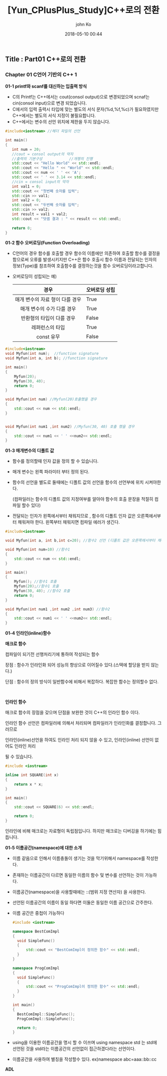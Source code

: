 ﻿---
title: "[Yun_CPlusPlus_Study]C++로의 전환"
layout: post
date: 2018-05-10 00:44
image: /assets/images/markdown.jpg
headerImage: false
tag:
- CPlusPlus
star: true
category: blog
author: john Ko
description: Fundamental Programming
---
## Title : Part01 C++로의 전환

### Chapter 01 C언어 기반의 C++ 1 

**01-1 printf와 scanf를 대신하는 입출력 방식**

* C의 Printf는 C++에서는 cout(consol output)으로 변경되었으며 scnaf는 cin(consol input)으로 변경 되었습니다.
* C에서의 입력 출력시 타입에 맞는 별도의 서식 문자(%d,%f,%c)가 필요하였지만 C++에서는 별도의 서식 지정이 불필요합니다. 
* C++에서는 변수의 선언 위치에 제한을 두지 않습니다.

 ```c++
#include<iostream> //헤더 파일의 선언

int main()
{
	int num = 20;
	//cout = consol output의 약자
	//출력의 기본구성            //개행의 진행
	std::cout << "Hello World" << std::endl;
	std::cout << "Hello " << "World" << std::endl;
	std::cout << num << ' ' << 'A';
	std::cout << ' ' << 3.14 << std::endl;
	//cin = consol input의 약자
	int val1 = 0;
	std::cout << "첫번째 숫자를 입력";
	std::cin >> val1;
	int val2 = 0;
	std::cout << "두번째 숫자를 입력";
	std::cin >> val2;
	int result = val1 + val2;
	std::cout << "덧셈 결과 : " << result << std::endl;
    
	return 0;
}
 ```

**01-2 함수 오버로딩(Function Overloading)**

- C언어의 경우 함수를 호출할 경우 함수의 이름에만 의존하여  호출할 함수를 결정을 함으로써 오류를 발생시키지만 C++은 함수 호출시 함수 이름과 전달되는 인자의 정보(Type)를 참조하여 호출함수를 결정하는것을 함수 오버로딩이라고합니다. 

- 오버로딩이 성립되는 예)

  |              경우               | 오버로딩 성립 |
  | :-----------------------------: | ------------- |
  | 매개 변수의 자료 형이 다를 경우 | True          |
  |   매개 변수의 수가 다를 경우    | True          |
  |    반환형의 타입이 다를 경우    | False         |
  |         레퍼런스의 타입         | True          |
  |           const 유무            | False         |

```c++
#include<iostream>
void Myfun(int num);  //function signature
void Myfun(int a, int b); //function signature

int main()
{
	Myfun(20);
	Myfun(30, 40);
    return 0;
}

void Myfun(int num) //Myfun(20)호출했을 경우
{
	std::cout << num << std::endl;
}


void Myfun(int num1 ,int num2) //Myfun(30, 40) 호출 했을 경우 
{
	std::cout << num1 << ' ' <<num2<< std::endl;
}

```



**01-3 매개변수의 디폴트 값**

- 함수를 정의할때 인자 값을 정의 할 수 있습니다.

- 매개 변수는 왼쪽 파라미터 부터 정의 된다.

- 함수의 선언을 별도로 둘때에는 디폴트 값의 선언을 함수의 선언부에 위치 시켜야한다.

  (컴파일러는 함수의 디폴트 값의 지정여부를 알아야 함수의 호출 문장을 적절히 컴파일 할수 있다)

- 전달되는 인자가 왼쪽에서부터 채워지므로 , 함수의 디폴트 인자 값은 오른쪽에서부터 채워져야 한다. 왼쪽부터 채워지면 컴파일 에러가 생긴다.

```c++
#include<iostream>

void Myfun(int a, int b,int c=20); //함수2 선언 (디폴트 값은 오른쪽에서부터 채워져야한다)

void Myfun(int num=10) //함수1
{
	std::cout << num << std::endl;
}

int main()
{
	Myfun(); //함수1 호출
	Myfun(20);//함수1 호출
	Myfun(30, 40); //함수2 호출
    return 0;
}

void Myfun(int num1 ,int num2 ,int num3) //함수2
{
	std::cout << num1 << ' ' <<num2<< std::endl;
}
```



**01-4 인라인(inline)함수**

**매크로 함수**  

컴파일이 되기전 선행처리기에 통하여 작성되는 함수 

장점 : 함수가 인라인화 되어 성능의 향상으로 이어질수 있다.(스택에 할당을 받지 않는다.)

단점 : 함수의 정의 방식이 일반함수에 비해서 복잡하다. 복잡한 함수는 정의할수 없다. 

​         



**인라인 함수**

매크로 함수의 장점을 갖으며 단점을 보완한 것이 C++의 인라인 함수 이다.

인라인 함수 선언은 컴파일러에 의해서 처리되며 컴파일러가 인라인화를 결정합니다. 그러므로

인라인(inline)선언을 하여도 인라인 처리 되지 않을 수 있고, 인라인(inline) 선언이 없어도 인라인 처리

될 수 있습니다.

```c++
#include <iostream>

inline int SQUARE(int x)
{
	return x * x;
}

int main()
{
	std::cout << SQUARE(6) << std::endl;

    return 0;
}

```



인라인에 비해 매크로는 자료형이 독립점입니다. 하지만 매크로는 디버깅을 하기에는 힘듭니다.



**01-5 이름공간(namespace)에 대한 소개**

* 이름 같음으로 인해서 이름충돌이 생기는 것을 막기위해서 namespace를 작성한다.

* 존재하는 이름공간이 다르면 동일한 이름의 함수 및 변수를 선언하는 것이 가능하다.

* 이름공간(namespace)을 사용할때에는 ::(범위 지정 연산자) 을 사용한다.

* 선언된 이름공간의 이름이 동일 하다면 이둘은 동일한 이름 공간으로 간주한다.

* 이름 공간은 중첩이 가능하다

  ```c++
  #include <iostream>
  
  namespace BestComImpl
  {
  	void SimpleFunc()
  	{
  		std::cout << "BestComImpl이 정의한 함수" << std::endl;
  	}
  }
  
  namespace ProgComImpl
  {
  	void SimpleFunc()
  	{
  		std::cout << "ProgComImpl이 정의한 함수" << std::endl;
  	}
  }
  
  int main()
  {
  	BestComImpl::SimpleFunc();
  	ProgComImpl::SimpleFunc();
  
  	return 0;
  }
  ```

* using을 이용한 이름공간을 명시 할 수 이쓰며 using namespace std 는 std에 선언된 것을 std라는 이름공간의 선언없이 접근하겠다라는 선언이다.

* 이름공간을 사용하여 별칭을 작성할수 있다. ex)namespace abc=aaa::bb::cc

**ADL**









